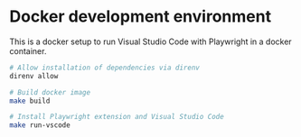 # Docker development environment

This is a docker setup to run Visual Studio Code with Playwright in a docker container.

```bash
# Allow installation of dependencies via direnv
direnv allow

# Build docker image
make build

# Install Playwright extension and Visual Studio Code
make run-vscode
```

